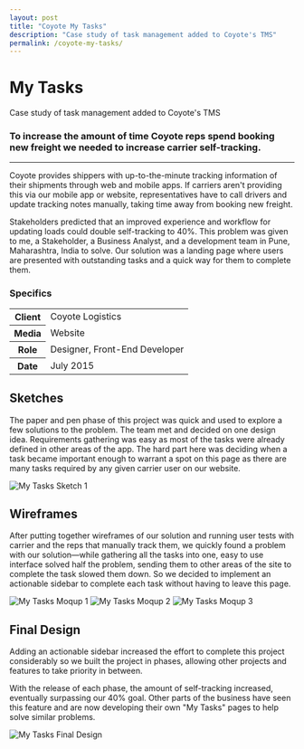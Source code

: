 ```yaml
---
layout: post
title: "Coyote My Tasks"
description: "Case study of task management added to Coyote's TMS"
permalink: /coyote-my-tasks/
---
```


<div class="masthead bg-gradient">
	<div class="grid-frame soft-double-sides soft-triple-sides@md soft-double-top soft-triple-bottom">
		<h1 class="masthead-title flush soft-half-top">My Tasks</h1>
		<p class="masthead-lead flush">Case study of task management added to Coyote's TMS</p>
	</div>
</div>
<section class="border-bottom-gray">
	<div class="grid-frame soft-sides hard@md">
		<div class="col-group">
			<div class="col hard-bottom soft-triple-bottom@md">
				<h3>To increase the amount of time Coyote reps spend booking new freight we needed to increase carrier self-tracking.</h3>
				<hr>
				<p>Coyote provides shippers with up-to-the-minute tracking information of their shipments through web and mobile apps. If carriers aren't providing this via our mobile app or website, representatives have to call drivers and update tracking notes manually, taking time away from booking new freight.</p>
				<p>Stakeholders predicted that an improved experience and workflow for updating loads could double self-tracking to 40%. This problem was given to me, a Stakeholder, a Business Analyst, and a development team in Pune, Maharashtra, India to solve. Our solution was a landing page where users are presented with outstanding tasks and a quick way for them to complete them.</p>
			</div>
			<div class="col soft-double-top soft-triple-top@md 1/3@md">
				<h3>Specifics</h3>
				<table>
					<tbody>
						<tr>
							<th>Client</th>
							<td>Coyote Logistics</td>
						</tr>
						<tr>
							<th>Media</th>
							<td>Website</td>
						</tr>
						<tr>
							<th>Role</th>
							<td>Designer, Front-End Developer</td>
						</tr>
						<tr>
							<th>Date</th>
							<td>July 2015</td>
						</tr>
					</tbody>
				</table>
			</div>
		</div>
	</div>
</section>
<section class="bg-silver-half@md border-bottom-gray border-none@md">
	<div class="grid-frame soft-sides hard@md">
		<div class="col-group">
			<div class="col hard-bottom soft-triple-bottom@md 1/3@md">
				<h2>Sketches</h2>
				<p>The paper and pen phase of this project was quick and used to explore a few solutions to the problem. The team met and decided on one design idea. Requirements gathering was easy as most of the tasks were already defined in other areas of the app. The hard part here was deciding when a task became important enough to warrant a spot on this page as there are many tasks required by any given carrier user on our website.</p>
			</div>
			<div class="col soft-double-top soft-triple-top@md 2/3@md bg-silver@md border-left-gray@md">
				<img class="project-img flush-bottom" src="https://jessetrippecdn.appspot.com/images/my-tasks-sketch-1.jpg" alt="My Tasks Sketch 1">
			</div>
		</div>
	</div>
</section>
<section class="bg-silver-half@md border-bottom-gray border-none@md">
	<div class="grid-frame soft-sides hard@md">
		<div class="col-group">
			<div class="col hard-bottom soft-triple-bottom@md 1/3@md">
				<h2>Wireframes</h2>
				<p>After putting together wireframes of our solution and running user tests with carrier and the reps that manually track them, we quickly found a problem with our solution—while gathering all the tasks into one, easy to use interface solved half the problem, sending them to other areas of the site to complete the task slowed them down. So we decided to implement an actionable sidebar to complete each task without having to leave this page.</p>
			</div>
			<div class="col soft-double-top soft-triple-top@md 2/3@md bg-silver@md border-left-gray@md">
				<img class="project-img" src="https://jessetrippecdn.appspot.com/images/my-tasks-moqup-0.png" alt="My Tasks Moqup 1">
				<img class="project-img" src="https://jessetrippecdn.appspot.com/images/my-tasks-moqup-1.png" alt="My Tasks Moqup 2">
				<img class="project-img flush-bottom" src="https://jessetrippecdn.appspot.com/images/my-tasks-moqup-2.png" alt="My Tasks Moqup 3">
			</div>
		</div>
	</div>
</section>
<section class="bg-silver-half@md border-bottom-gray">
	<div class="grid-frame soft-sides hard@md">
		<div class="col-group">
			<div class="col hard-bottom soft-triple-bottom@md 1/3@md">
				<h2>Final Design</h2>
				<p>Adding an actionable sidebar increased the effort to complete this project considerably so we built the project in phases, allowing other projects and features to take priority in between.</p>
				<p>With the release of each phase, the amount of self-tracking increased, eventually surpassing our 40% goal. Other parts of the business have seen this feature and are now developing their own "My Tasks" pages to help solve similar problems.</p>
			</div>
			<div class="col soft-double-top soft-triple-top@md 2/3@md bg-silver@md border-left-gray@md">
				<img class="project-img flush-bottom" src="https://jessetrippecdn.appspot.com/images/my-tasks-1.png" alt="My Tasks Final Design">
			</div>
		</div>
	</div>
</section>
